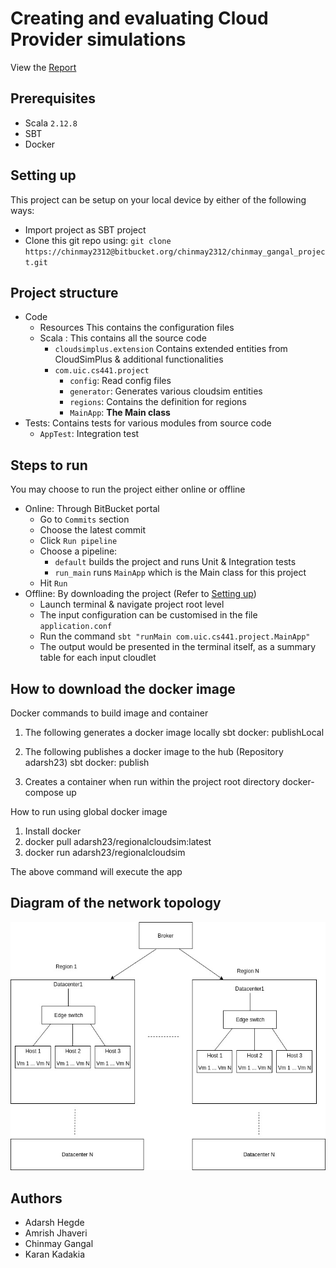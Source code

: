# Creating and evaluating Cloud Provider simulations

View the [Report](Report.pdf)

## Prerequisites
* Scala `2.12.8`
* SBT
* Docker

## Setting up
This project can be setup on your local device by either of the following ways:

* Import project as SBT project
* Clone this git repo using:
    `git clone https://chinmay2312@bitbucket.org/chinmay2312/chinmay_gangal_project.git`

## Project structure
* Code
    * Resources
        This contains the configuration files
    * Scala : This contains all the source code
        * `cloudsimplus.extension`
            Contains extended entities from CloudSimPlus & additional functionalities
        * `com.uic.cs441.project`
            * `config`: Read config files
            * `generator`: Generates various cloudsim entities
            * `regions`: Contains the definition for regions
            * `MainApp`: **The Main class**
* Tests: Contains tests for various modules from source code
    * `AppTest`: Integration test

## Steps to run

You may choose to run the project either online or offline

* Online: Through BitBucket portal
    * Go to `Commits` section
    * Choose the latest commit
    * Click `Run pipeline`
    * Choose a pipeline: 
        * `default` builds the project and runs Unit & Integration tests
        * `run_main` runs `MainApp` which is the Main class for this project
    * Hit `Run`
* Offline: By downloading the project (Refer to [Setting up](#markdown-header-setting-up))
    * Launch terminal & navigate project root level
    * The input configuration can be customised in the file `application.conf`
    * Run the command `sbt "runMain com.uic.cs441.project.MainApp"`
    * The output would be presented in the terminal itself, as a summary table for each input cloudlet

## How to download the docker image

Docker commands to build image and container

1. The following generates a docker image locally
sbt docker: publishLocal
   
2. The following publishes a docker image to the hub (Repository adarsh23)
sbt docker: publish
   
3. Creates a container when run within the project root directory
docker-compose up
   
How to run using global docker image
1. Install docker
2. docker pull adarsh23/regionalcloudsim:latest
3. docker run adarsh23/regionalcloudsim

The above command will execute the app


## Diagram of the network topology
![Topology](images/topology.jpeg)

## Authors
* Adarsh Hegde
* Amrish Jhaveri
* Chinmay Gangal
* Karan Kadakia
